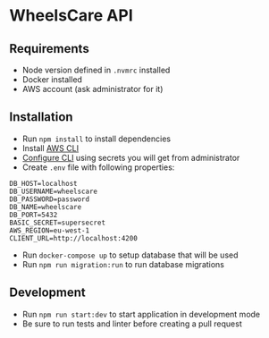 # WheelsCare API

## Requirements
- Node version defined in `.nvmrc` installed
- Docker installed
- AWS account (ask administrator for it)

## Installation
- Run `npm install` to install dependencies
- Install [AWS CLI](https://docs.aws.amazon.com/cli/latest/userguide/install-cliv1.html)
- [Configure CLI](https://docs.aws.amazon.com/cli/latest/userguide/cli-chap-configure.html#cli-quick-configuration) using secrets you will get from administrator
- Create `.env` file with following properties:
```
DB_HOST=localhost
DB_USERNAME=wheelscare
DB_PASSWORD=password
DB_NAME=wheelscare
DB_PORT=5432
BASIC_SECRET=supersecret
AWS_REGION=eu-west-1
CLIENT_URL=http://localhost:4200
```
- Run `docker-compose up` to setup database that will be used
- Run `npm run migration:run` to run database migrations

## Development
- Run `npm run start:dev` to start application in development mode
- Be sure to run tests and linter before creating a pull request
